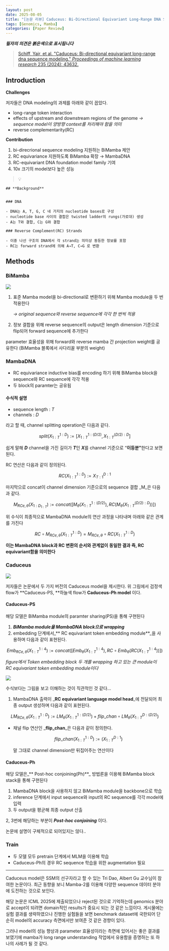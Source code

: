 ```yaml
---
layout: post
date: 2025-08-05
title: "[논문 리뷰] Caduceus: Bi-Directional Equivariant Long-Range DNA Sequence Modeling"
tags: [Genomics, Mamba]
categories: [Paper Review]
---
```


<span class="notion-red">_**필자의 의견은 붉은색으로 표시됩니다**_</span>


> [Schiff, Yair, et al. "Caduceus: Bi-directional equivariant long-range dna sequence modeling." ](https://pmc.ncbi.nlm.nih.gov/articles/PMC12189541/)[_Proceedings of machine learning research_](https://pmc.ncbi.nlm.nih.gov/articles/PMC12189541/)[ 235 (2024): 43632.](https://pmc.ncbi.nlm.nih.gov/articles/PMC12189541/)



## Introduction


**Challenges**


저자들은 DNA modeling의 과제를 아래와 같이 꼽았다.

- long-range token interaction
- effects of upstream and downstream regions of the genome 
_→ sequence model이 양방향 context를 처리해야 함을 의미_
- reverse complementarity(RC)

**Contribution**

1. bi-direcrional sequence modeling 지원하는 BiMamba 제안
1. RC equivariance 지원하도록 BiMamba 확장 → MambaDNA
1. RC-equivariant DNA foundation model family 기여
1. 10x 크기의 model보다 높은 성능

> 💡 


	## **Background**


	### DNA

	- DNA는 A, T, G, C 네 가지의 nucleotide bases로 구성
	- nucleotide base 사이의 결합은 twisted ladder의 rungs(가로대) 생성
	- A는 T와 결합, C는 G와 결합

	### Reverse Complement(RC) Strands

	- 이중 나선 구조의 DNA에서 각 strand는 의미상 동등한 정보를 포함
	- RC는 forward strand에 의해 A→T, C→G 로 변환


## Methods



### BiMamba


![](https://prod-files-secure.s3.us-west-2.amazonaws.com/542b861c-36a8-4051-84e5-8804b6728dba/2c247d59-7815-4980-99f0-8f0d21f445a7/image.png?X-Amz-Algorithm=AWS4-HMAC-SHA256&X-Amz-Content-Sha256=UNSIGNED-PAYLOAD&X-Amz-Credential=ASIAZI2LB46626TWI7VB%2F20250930%2Fus-west-2%2Fs3%2Faws4_request&X-Amz-Date=20250930T200123Z&X-Amz-Expires=3600&X-Amz-Security-Token=IQoJb3JpZ2luX2VjEGsaCXVzLXdlc3QtMiJHMEUCIQCoyjVgQDX47cTxa0tFFZZEr4PDxkq%2FeEOjtevThAbaDgIgfg1svQKcGx6zdjLGnOS7nkAxjpugp9DA0lwnaPbIxU0qiAQI9P%2F%2F%2F%2F%2F%2F%2F%2F%2F%2FARAAGgw2Mzc0MjMxODM4MDUiDBAyyV6wx%2Fg0INpOuircA9LpF0ZIdOVJRf9J18ixsFbzGis0aGLhhuCZPTdNSPtM0yrMkHOSblOrmoJwzvNTKRlVIbBtEOKwYNQ0h4ylgp1XFHRwc1rOgE7UVibIJHL%2BLAhwvLISVc2ootDNu70ntrv9cTZFop8hER4na%2BUU%2FHHT%2FwZhOcuIEyXWmW7ERKL8bEifgCOki08M29%2FJgg7ovpPp99SX6%2FpeBCxTK92ZoPHyUr22cP23jW%2BLMxPdOYOnUxZWABONvJfsEkplnwWSJwJOhvuG6Pu4EairhxhaMXB64aVdp%2FvMWwWPsGEMDIYhc6HrfX6sQFeMCgLWg88BZuUo4ExjfVI8Bu%2Fab2FNM%2BdN%2BjkV%2BWja2oESpGYpLH1FBoBsvN3%2BNJ%2FCOPZh%2BWYo0LFG6tKinP7vyGYOCNEMXslzoZWq8iicE117NVch4bpJ6UlEHJZQtDiMy9V7NLuzNeJYLRVFCThkIg4uI5EqyjauOcv0%2FX4Y9i5zVhaNPPfJfI%2BNwfOBkFmiHyb3umIXIE9VJsju1PIlT3UxXtThWz6Zm3x0j6aefqtX1QqiewozlOFRFSvDnWx%2Fw9sQN0WssN95A4IEerT3cQ7bX9%2FLy%2F2%2Fv%2BUCBOstlODWiAEv6SfgHuNLBxCd3LDZQ2BJML3Y8MYGOqUBhwFXVAh6gYe%2F3mF7EEnvTq8Ev0n64bwX%2BRaZc2eRQPCvtTzR7p%2B7bSgniyTZRrxvSI731ZPWUb0AS5fDlG5iDHQ%2F1fFj1DFT8ThvVCGacCcohGvrg1RBFGYuFw3kvMvpBKSe9zpeiR8gJ7GmiH4zI4ZI1l0NF1vSlCNOw0QoL11rs%2B42Gohkk15JtB%2FOwWU99yH0LudIeD8mOSaeeGh4fwlIAW%2Ff&X-Amz-Signature=b1e78082a7e13900fadbe934a0146f5a9b90cb3944f022c117a8dfd9d7b94968&X-Amz-SignedHeaders=host&x-amz-checksum-mode=ENABLED&x-id=GetObject)

1. 표준 Mamba model을 bi-directional로 변환하기 위해 Mamba module을 두 번 적용한다

	_→ original sequence와 reverse sequence에 각각 한 번씩 적용_

1. 정보 결합을 위해 reverse sequence의 output은 length dimension 기준으로 flip되어 forward sequence에 추가한다

parameter 효율성을 위해 forward와 reverse mamba 간 projection weight를 공유한다 (BiMamba 블록에서 사다리꼴 부분의 weight)



### MambaDNA

- RC equivariance inductive bias를 encoding 하기 위해 BiMamba block을 sequence와 RC sequence에 각각 적용
- 두 block의 paramter는 공유됨


#### 수식적 설명

- sequence length : _T_
- channels : _D_

라고 할 때,  channel splitting operation은 다음과 같다.


$$
split(X^{1:D}_{1:T}):=[X^{1:(D/2)}_{1:T},X^{(D/2):D}_{1:T}]
$$


<span class="notion-red">쉽게 말해 </span><span class="notion-red">_**D**_</span><span class="notion-red"> channel을 가진 길이가 </span><span class="notion-red">_**T**_</span><span class="notion-red">인 </span><span class="notion-red">_**X**_</span><span class="notion-red">를 channel 기준으로 “</span><span class="notion-red">**이등분”**</span><span class="notion-red">한다고 보면 된다.</span>


RC 연산은 다음과 같이 정의된다.


$$
RC(X^{1:D}_{1:T}):=X^{D:1}_{T:1}
$$


마지막으로 concat이 channel dimension 기준으로의 sequence 결합 _M_은 다음과 같다.


$$
M_{RCe,\theta}(X_{1:D_{1:T}}):=concat([M_{\theta}(X^{1:(D/2)}_{1:T}),RC(M_{\theta}(X^{(D/2):D}_{1:T}))])
$$


위 수식이 최종적으로 MambaDNA module의 연산 과정을 나타내며 아래와 같은 관계를 가진다


$$
RC\circ M_{RCe,\theta}(X^{1:D}_{1:T}) = M_{RCe,\theta} \circ RC(X^{1:D}_{1:T})
$$


**이는 MambaDNA block과 RC 변환의 순서와 관계없이 동일한 결과 즉, RC equivariant함을 의미한다**



### Caduceus


![](https://prod-files-secure.s3.us-west-2.amazonaws.com/542b861c-36a8-4051-84e5-8804b6728dba/f94a60d7-8145-473b-aef9-7c68d3ec604a/image.png?X-Amz-Algorithm=AWS4-HMAC-SHA256&X-Amz-Content-Sha256=UNSIGNED-PAYLOAD&X-Amz-Credential=ASIAZI2LB46626TWI7VB%2F20250930%2Fus-west-2%2Fs3%2Faws4_request&X-Amz-Date=20250930T200124Z&X-Amz-Expires=3600&X-Amz-Security-Token=IQoJb3JpZ2luX2VjEGsaCXVzLXdlc3QtMiJHMEUCIQCoyjVgQDX47cTxa0tFFZZEr4PDxkq%2FeEOjtevThAbaDgIgfg1svQKcGx6zdjLGnOS7nkAxjpugp9DA0lwnaPbIxU0qiAQI9P%2F%2F%2F%2F%2F%2F%2F%2F%2F%2FARAAGgw2Mzc0MjMxODM4MDUiDBAyyV6wx%2Fg0INpOuircA9LpF0ZIdOVJRf9J18ixsFbzGis0aGLhhuCZPTdNSPtM0yrMkHOSblOrmoJwzvNTKRlVIbBtEOKwYNQ0h4ylgp1XFHRwc1rOgE7UVibIJHL%2BLAhwvLISVc2ootDNu70ntrv9cTZFop8hER4na%2BUU%2FHHT%2FwZhOcuIEyXWmW7ERKL8bEifgCOki08M29%2FJgg7ovpPp99SX6%2FpeBCxTK92ZoPHyUr22cP23jW%2BLMxPdOYOnUxZWABONvJfsEkplnwWSJwJOhvuG6Pu4EairhxhaMXB64aVdp%2FvMWwWPsGEMDIYhc6HrfX6sQFeMCgLWg88BZuUo4ExjfVI8Bu%2Fab2FNM%2BdN%2BjkV%2BWja2oESpGYpLH1FBoBsvN3%2BNJ%2FCOPZh%2BWYo0LFG6tKinP7vyGYOCNEMXslzoZWq8iicE117NVch4bpJ6UlEHJZQtDiMy9V7NLuzNeJYLRVFCThkIg4uI5EqyjauOcv0%2FX4Y9i5zVhaNPPfJfI%2BNwfOBkFmiHyb3umIXIE9VJsju1PIlT3UxXtThWz6Zm3x0j6aefqtX1QqiewozlOFRFSvDnWx%2Fw9sQN0WssN95A4IEerT3cQ7bX9%2FLy%2F2%2Fv%2BUCBOstlODWiAEv6SfgHuNLBxCd3LDZQ2BJML3Y8MYGOqUBhwFXVAh6gYe%2F3mF7EEnvTq8Ev0n64bwX%2BRaZc2eRQPCvtTzR7p%2B7bSgniyTZRrxvSI731ZPWUb0AS5fDlG5iDHQ%2F1fFj1DFT8ThvVCGacCcohGvrg1RBFGYuFw3kvMvpBKSe9zpeiR8gJ7GmiH4zI4ZI1l0NF1vSlCNOw0QoL11rs%2B42Gohkk15JtB%2FOwWU99yH0LudIeD8mOSaeeGh4fwlIAW%2Ff&X-Amz-Signature=40f1b1a0ea72c088bfc63e3407ddf0f0cc0d1ed3cbaf8e3647fb9ec8f312a957&X-Amz-SignedHeaders=host&x-amz-checksum-mode=ENABLED&x-id=GetObject)


저자들은 논문에서 두 가지 버전의 Caduceus model을 제시한다. 위 그림에서 검정색 flow가 **Caduceus-PS, **하늘색 flow가 **Caduceus-Ph model** 이다.



#### Caduceus-PS


해당 모델은 BiMamba module의 paramter sharing(PS)을 통해 구현된다

1. _**BiMamba module을 MambaDNA block으로 wrapping**_
1. embedding 단계에서_** RC equivariant token embedding module**_을 사용하며 다음과 같이 표현된다.

$$
Emb_{RCe,\theta}(X^{1:4}_{1:T}):=concat([Emb_{\theta}(X^{1:4}_{1:T}),RC \circ Emb_{\theta}(RC(X^{1:4}_{1:T}))])
$$


_figure에서 Token embedding block 두 개를 wrapping 하고 있는 큰 module이 RC equivariant token embedding module이다_


![](https://prod-files-secure.s3.us-west-2.amazonaws.com/542b861c-36a8-4051-84e5-8804b6728dba/b175e4da-71eb-4e91-8c23-a06dabe673c9/image.png?X-Amz-Algorithm=AWS4-HMAC-SHA256&X-Amz-Content-Sha256=UNSIGNED-PAYLOAD&X-Amz-Credential=ASIAZI2LB46626TWI7VB%2F20250930%2Fus-west-2%2Fs3%2Faws4_request&X-Amz-Date=20250930T200124Z&X-Amz-Expires=3600&X-Amz-Security-Token=IQoJb3JpZ2luX2VjEGsaCXVzLXdlc3QtMiJHMEUCIQCoyjVgQDX47cTxa0tFFZZEr4PDxkq%2FeEOjtevThAbaDgIgfg1svQKcGx6zdjLGnOS7nkAxjpugp9DA0lwnaPbIxU0qiAQI9P%2F%2F%2F%2F%2F%2F%2F%2F%2F%2FARAAGgw2Mzc0MjMxODM4MDUiDBAyyV6wx%2Fg0INpOuircA9LpF0ZIdOVJRf9J18ixsFbzGis0aGLhhuCZPTdNSPtM0yrMkHOSblOrmoJwzvNTKRlVIbBtEOKwYNQ0h4ylgp1XFHRwc1rOgE7UVibIJHL%2BLAhwvLISVc2ootDNu70ntrv9cTZFop8hER4na%2BUU%2FHHT%2FwZhOcuIEyXWmW7ERKL8bEifgCOki08M29%2FJgg7ovpPp99SX6%2FpeBCxTK92ZoPHyUr22cP23jW%2BLMxPdOYOnUxZWABONvJfsEkplnwWSJwJOhvuG6Pu4EairhxhaMXB64aVdp%2FvMWwWPsGEMDIYhc6HrfX6sQFeMCgLWg88BZuUo4ExjfVI8Bu%2Fab2FNM%2BdN%2BjkV%2BWja2oESpGYpLH1FBoBsvN3%2BNJ%2FCOPZh%2BWYo0LFG6tKinP7vyGYOCNEMXslzoZWq8iicE117NVch4bpJ6UlEHJZQtDiMy9V7NLuzNeJYLRVFCThkIg4uI5EqyjauOcv0%2FX4Y9i5zVhaNPPfJfI%2BNwfOBkFmiHyb3umIXIE9VJsju1PIlT3UxXtThWz6Zm3x0j6aefqtX1QqiewozlOFRFSvDnWx%2Fw9sQN0WssN95A4IEerT3cQ7bX9%2FLy%2F2%2Fv%2BUCBOstlODWiAEv6SfgHuNLBxCd3LDZQ2BJML3Y8MYGOqUBhwFXVAh6gYe%2F3mF7EEnvTq8Ev0n64bwX%2BRaZc2eRQPCvtTzR7p%2B7bSgniyTZRrxvSI731ZPWUb0AS5fDlG5iDHQ%2F1fFj1DFT8ThvVCGacCcohGvrg1RBFGYuFw3kvMvpBKSe9zpeiR8gJ7GmiH4zI4ZI1l0NF1vSlCNOw0QoL11rs%2B42Gohkk15JtB%2FOwWU99yH0LudIeD8mOSaeeGh4fwlIAW%2Ff&X-Amz-Signature=7b078b9af5a179a85e39aef10a1a2284427ff53fbf403d7e3fd4c9151df979a6&X-Amz-SignedHeaders=host&x-amz-checksum-mode=ENABLED&x-id=GetObject)


<span class="notion-red">수식보다는 그림을 보고 이해하는 것이 직관적인 것 같다…</span>

1. MambaDNA 출력이 _**RC equivariant language model head**_에 전달되어 최종 output 생성하며 다음과 같이 표현된다.

$$
LM_{RCe,\theta}(X^{1:D}_{1:T}):= LM_{\theta}(X^{1:(D/2)}_{1:T})+flip\_chan\circ LM_{\theta}(X^{D:(D/2)}_{1:T})
$$

- 채널 flip 연산인 _**flip\_chan**_은 다음과 같이 정의한다.

	$$
	flip\_chan(X^{1:D}_{1:T}):=(X^{D:1}_{1:T})
	$$


	말 그대로 channel dimension만 뒤집어주는 연산이다



#### Caduceus-Ph


해당 모델은_** Post-hoc conjoining(Ph)**_ 방법론을 이용해 BiMamba block stack을 통해 구현된다

1. MambaDNA block을 사용하지 않고 BiMamba module을 backbone으로 학습
1. inference 단계에서 input sequence와 input의 RC sequence를 각각 model에 입력
1. 두 output을 평균해 최종 output 산출

2, 3번에 해당하는 부분이 _**Post-hoc conjoining**_ 이다.


<span class="notion-red">논문에 설명이 구체적으로 되어있지는 않다..</span>



### Train

- 두 모델 모두 pretrain 단계에서 MLM을 이용해 학습
- Caduceus-Ph의 경우 RC sequence 학습을 위한 augmentation 필요

---


<span class="notion-red">Caduceus model은 SSM의 선구자라고 할 수 있는 Tri Dao, Albert Gu 교수님이 참여한 논문이다. 최근 동향을 보니 Mamba-2를 이용해 다양한 sequence 데이터 분야에 도전하는 것으로 보인다.</span>


<span class="notion-red">해당 논문은 ICML 2025에 제출되었으나 reject된 것으로 기억하는데 genomics 분야로 accept이 되려면 domain적인 results가 중요시 되는 것 같은 느낌이다. 게시물에는 실험 결과를 생략하였으나 진행한 실험들을 보면 benchmark dataset에 국한되어 단순히 model의 accuracy 측면에서만 보여준 것 같은 경향이 있다.</span>


<span class="notion-red">그러나 model의 성능 향상과 parameter 효율성이라는 측면에 있어서는 좋은 결과를 보였기에 mamba가 long range understanding 작업에서 유용함을 증명하는 또 하나의 사례가 될 것 같다.</span>

